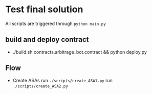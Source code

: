 # Test final solution

All scripts are triggered through `python main.py`

## build and deploy contract

- ./build.sh contracts.arbitrage_bot.contract && python deploy.py

## Flow

- Create ASAs
    run `./scripts/create_ASA1.py`
    run `./scripts/create_ASA2.py`

